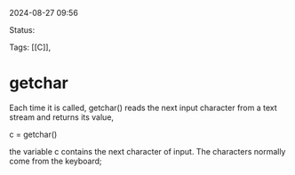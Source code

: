 
2024-08-27 09:56

Status: 

Tags: [[C]], 

# getchar

Each time it is called, getchar() reads the next input character from a text stream and returns its value,

c = getchar()

the variable c contains the next character of input. The characters normally come from the keyboard;


